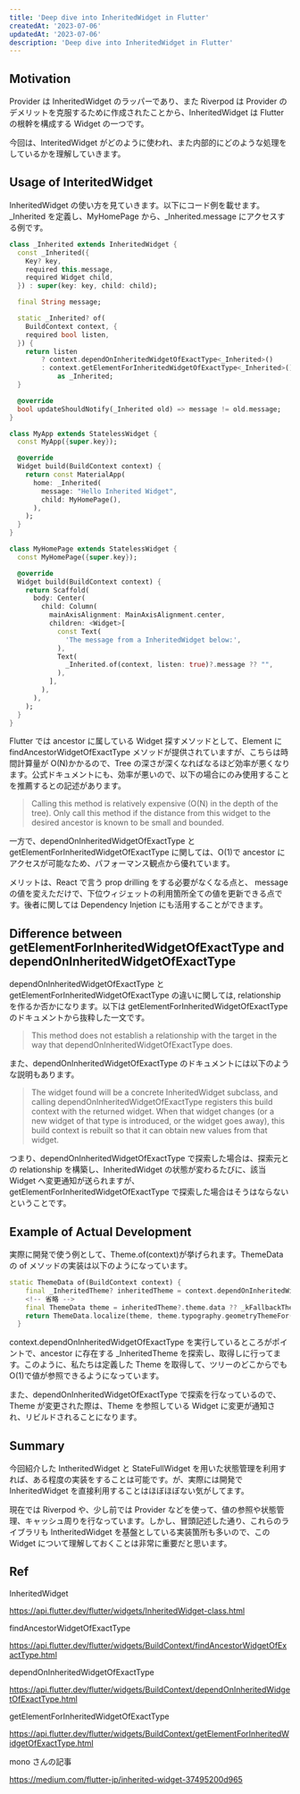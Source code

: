 ```yaml
---
title: 'Deep dive into InheritedWidget in Flutter'
createdAt: '2023-07-06'
updatedAt: '2023-07-06'
description: 'Deep dive into InheritedWidget in Flutter'
---
```


## Motivation

Provider は InheritedWidget のラッパーであり、また Riverpod は Provider のデメリットを克服するために作成されたことから、InheritedWidget は Flutter の根幹を構成する Widget の一つです。

今回は、InteritedWidget がどのように使われ、また内部的にどのような処理をしているかを理解していきます。

## Usage of InteritedWidget

InheritedWidget の使い方を見ていきます。以下にコード例を載せます。\_Inherited を定義し、MyHomePage から、\_Inherited.message にアクセスする例です。

```dart
class _Inherited extends InheritedWidget {
  const _Inherited({
    Key? key,
    required this.message,
    required Widget child,
  }) : super(key: key, child: child);

  final String message;

  static _Inherited? of(
    BuildContext context, {
    required bool listen,
  }) {
    return listen
        ? context.dependOnInheritedWidgetOfExactType<_Inherited>()
        : context.getElementForInheritedWidgetOfExactType<_Inherited>()?.widget
            as _Inherited;
  }

  @override
  bool updateShouldNotify(_Inherited old) => message != old.message;
}

class MyApp extends StatelessWidget {
  const MyApp({super.key});

  @override
  Widget build(BuildContext context) {
    return const MaterialApp(
      home: _Inherited(
        message: "Hello Inherited Widget",
        child: MyHomePage(),
      ),
    );
  }
}

class MyHomePage extends StatelessWidget {
  const MyHomePage({super.key});

  @override
  Widget build(BuildContext context) {
    return Scaffold(
      body: Center(
        child: Column(
          mainAxisAlignment: MainAxisAlignment.center,
          children: <Widget>[
            const Text(
              'The message from a InheritedWidget below:',
            ),
            Text(
              _Inherited.of(context, listen: true)?.message ?? "",
            ),
          ],
        ),
      ),
    );
  }
}
```

Flutter では ancestor に属している Widget 探すメソッドとして、Element に findAncestorWidgetOfExactType メソッドが提供されていますが、こちらは時間計算量が O(N)かかるので、Tree の深さが深くなればなるほど効率が悪くなります。公式ドキュメントにも、効率が悪いので、以下の場合にのみ使用することを推薦するとの記述があります。

> Calling this method is relatively expensive (O(N) in the depth of the tree). Only call this method if the distance from this widget to the desired ancestor is known to be small and bounded.

一方で、dependOnInheritedWidgetOfExactType と getElementForInheritedWidgetOfExactType に関しては、O(1)で ancestor にアクセスが可能なため、パフォーマンス観点から優れています。

メリットは、React で言う prop drilling をする必要がなくなる点と、 message の値を変えただけで、下位ウィジェットの利用箇所全ての値を更新できる点です。後者に関しては Dependency Injetion にも活用することができます。

## Difference between getElementForInheritedWidgetOfExactType and dependOnInheritedWidgetOfExactType

dependOnInheritedWidgetOfExactType と getElementForInheritedWidgetOfExactType の違いに関しては,
relationship を作るか否かになります。以下は getElementForInheritedWidgetOfExactType のドキュメントから抜粋した一文です。

> This method does not establish a relationship with the target in the way that dependOnInheritedWidgetOfExactType does.

また、dependOnInheritedWidgetOfExactType のドキュメントには以下のような説明もあります。

> The widget found will be a concrete InheritedWidget subclass, and calling dependOnInheritedWidgetOfExactType registers this build context with the returned widget. When that widget changes (or a new widget of that type is introduced, or the widget goes away), this build context is rebuilt so that it can obtain new values from that widget.

つまり、dependOnInheritedWidgetOfExactType で探索した場合は、探索元との relationship を構築し、InheritedWidget の状態が変わるたびに、該当 Widget へ変更通知が送られますが、getElementForInheritedWidgetOfExactType で探索した場合はそうはならないということです。

## Example of Actual Development

実際に開発で使う例として、Theme.of(context)が挙げられます。ThemeData の of メソッドの実装は以下のようになっています。

```dart
static ThemeData of(BuildContext context) {
    final _InheritedTheme? inheritedTheme = context.dependOnInheritedWidgetOfExactType<_InheritedTheme>();
    <!-- 省略 -->
    final ThemeData theme = inheritedTheme?.theme.data ?? _kFallbackTheme;
    return ThemeData.localize(theme, theme.typography.geometryThemeFor(category));
  }
```

context.dependOnInheritedWidgetOfExactType を実行しているところがポイントで、ancestor に存在する \_InheritedTheme を探索し、取得しに行ってます。このように、私たちは定義した Theme を取得して、ツリーのどこからでも O(1)で値が参照できるようになっています。

また、dependOnInheritedWidgetOfExactType で探索を行なっているので、Theme が変更された際は、Theme を参照している Widget に変更が通知され、リビルドされることになります。

## Summary

今回紹介した IntheritedWidget と StateFullWidget を用いた状態管理を利用すれば、ある程度の実装をすることは可能です。が、実際には開発で InheritedWidget を直接利用することはほぼほぼない気がしてます。

現在では Riverpod や、少し前では Provider などを使って、値の参照や状態管理、キャッシュ周りを行なっています。しかし、冒頭記述した通り、これらのライブラリも IntheritedWidget を基盤としている実装箇所も多いので、この Widget について理解しておくことは非常に重要だと思います。

## Ref

InheritedWidget

https://api.flutter.dev/flutter/widgets/InheritedWidget-class.html

findAncestorWidgetOfExactType

https://api.flutter.dev/flutter/widgets/BuildContext/findAncestorWidgetOfExactType.html

dependOnInheritedWidgetOfExactType

https://api.flutter.dev/flutter/widgets/BuildContext/dependOnInheritedWidgetOfExactType.html

getElementForInheritedWidgetOfExactType

https://api.flutter.dev/flutter/widgets/BuildContext/getElementForInheritedWidgetOfExactType.html

mono さんの記事

https://medium.com/flutter-jp/inherited-widget-37495200d965
